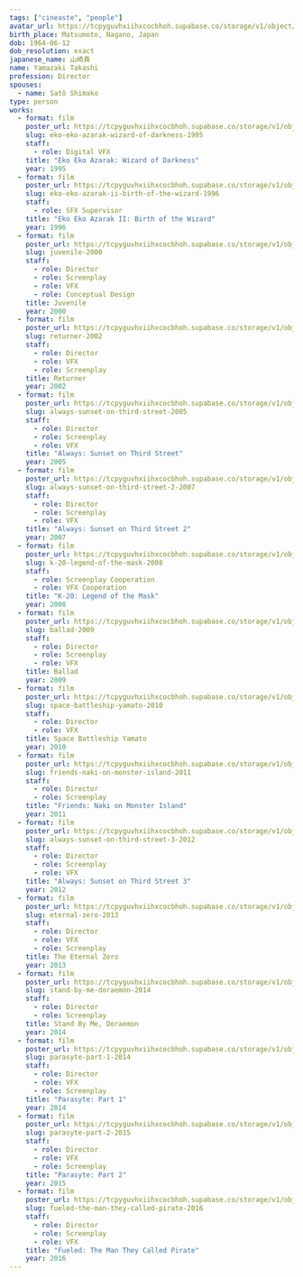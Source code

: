 ```yaml
---
tags: ["cineaste", "people"]
avatar_url: https://tcpyguvhxiihxcocbhoh.supabase.co/storage/v1/object/public/godzilla-cineaste-public/content/people/yamazaki-takashi/yamazaki-takashi.jpg?t=2024-04-02T00%3A21%3A55.065Z
birth_place: Matsumoto, Nagano, Japan
dob: 1964-06-12
dob_resolution: exact
japanese_name: 山崎貴
name: Yamazaki Takashi
profession: Director
spouses:
  - name: Satô Shimako
type: person
works:
  - format: film
    poster_url: https://tcpyguvhxiihxcocbhoh.supabase.co/storage/v1/object/public/godzilla-cineaste-public/content/films/eko-eko-azarak-wizard-of-darkness-1995/posters/eko-eko-azarak-wizard-of-darkness-1995.jpg
    slug: eko-eko-azarak-wizard-of-darkness-1995
    staff:
      - role: Digital VFX
    title: "Eko Eko Azarak: Wizard of Darkness"
    year: 1995
  - format: film
    poster_url: https://tcpyguvhxiihxcocbhoh.supabase.co/storage/v1/object/public/godzilla-cineaste-public/content/films/eko-eko-azarak-ii-birth-of-the-wizard-1996/posters/eko-eko-azarak-ii-birth-of-the-wizard-1996.jpg
    slug: eko-eko-azarak-ii-birth-of-the-wizard-1996
    staff:
      - role: SFX Supervisor
    title: "Eko Eko Azarak II: Birth of the Wizard"
    year: 1996
  - format: film
    poster_url: https://tcpyguvhxiihxcocbhoh.supabase.co/storage/v1/object/public/godzilla-cineaste-public/content/films/juvenile-2000/posters/juvenile-2000.jpg
    slug: juvenile-2000
    staff:
      - role: Director
      - role: Screenplay
      - role: VFX
      - role: Conceptual Design
    title: Juvenile
    year: 2000
  - format: film
    poster_url: https://tcpyguvhxiihxcocbhoh.supabase.co/storage/v1/object/public/godzilla-cineaste-public/content/films/returner-2002/posters/returner-2002.jpg
    slug: returner-2002
    staff:
      - role: Director
      - role: VFX
      - role: Screenplay
    title: Returner
    year: 2002
  - format: film
    poster_url: https://tcpyguvhxiihxcocbhoh.supabase.co/storage/v1/object/public/godzilla-cineaste-public/content/films/always-sunset-on-third-street-2005/posters/always-2005.jpg
    slug: always-sunset-on-third-street-2005
    staff:
      - role: Director
      - role: Screenplay
      - role: VFX
    title: "Always: Sunset on Third Street"
    year: 2005
  - format: film
    poster_url: https://tcpyguvhxiihxcocbhoh.supabase.co/storage/v1/object/public/godzilla-cineaste-public/content/films/always-sunset-on-third-street-2-2007/posters/always-2-2007.jpg
    slug: always-sunset-on-third-street-2-2007
    staff:
      - role: Director
      - role: Screenplay
      - role: VFX
    title: "Always: Sunset on Third Street 2"
    year: 2007
  - format: film
    poster_url: https://tcpyguvhxiihxcocbhoh.supabase.co/storage/v1/object/public/godzilla-cineaste-public/content/films/k-20-legend-of-the-mask-2008/posters/k-20-2008.jpg
    slug: k-20-legend-of-the-mask-2008
    staff:
      - role: Screenplay Cooperation
      - role: VFX Cooperation
    title: "K-20: Legend of the Mask"
    year: 2008
  - format: film
    poster_url: https://tcpyguvhxiihxcocbhoh.supabase.co/storage/v1/object/public/godzilla-cineaste-public/content/films/ballad-2009/posters/ballad-2009.jpg
    slug: ballad-2009
    staff:
      - role: Director
      - role: Screenplay
      - role: VFX
    title: Ballad
    year: 2009
  - format: film
    poster_url: https://tcpyguvhxiihxcocbhoh.supabase.co/storage/v1/object/public/godzilla-cineaste-public/content/films/space-battleship-yamato-2010/posters/space-battleship-yamato-2010.jpg
    slug: space-battleship-yamato-2010
    staff:
      - role: Director
      - role: VFX
    title: Space Battleship Yamato
    year: 2010
  - format: film
    poster_url: https://tcpyguvhxiihxcocbhoh.supabase.co/storage/v1/object/public/godzilla-cineaste-public/content/films/friends-naki-on-monster-island-2011/posters/friends-2011.jpg
    slug: friends-naki-on-monster-island-2011
    staff:
      - role: Director
      - role: Screenplay
    title: "Friends: Naki on Monster Island"
    year: 2011
  - format: film
    poster_url: https://tcpyguvhxiihxcocbhoh.supabase.co/storage/v1/object/public/godzilla-cineaste-public/content/films/always-sunset-on-third-street-3-2012/posters/always-3-2012.jpg
    slug: always-sunset-on-third-street-3-2012
    staff:
      - role: Director
      - role: Screenplay
      - role: VFX
    title: "Always: Sunset on Third Street 3"
    year: 2012
  - format: film
    poster_url: https://tcpyguvhxiihxcocbhoh.supabase.co/storage/v1/object/public/godzilla-cineaste-public/content/films/eternal-zero-2013/posters/eternal-zero-2013.jpg
    slug: eternal-zero-2013
    staff:
      - role: Director
      - role: VFX
      - role: Screenplay
    title: The Eternal Zero
    year: 2013
  - format: film
    poster_url: https://tcpyguvhxiihxcocbhoh.supabase.co/storage/v1/object/public/godzilla-cineaste-public/content/films/stand-by-me-doraemon-2014/posters/stand-by-me-doraemon-2014.jpg
    slug: stand-by-me-doraemon-2014
    staff:
      - role: Director
      - role: Screenplay
    title: Stand By Me, Doraemon
    year: 2014
  - format: film
    poster_url: https://tcpyguvhxiihxcocbhoh.supabase.co/storage/v1/object/public/godzilla-cineaste-public/content/films/parasyte-part-1-2014/posters/parasyte-2014.jpg
    slug: parasyte-part-1-2014
    staff:
      - role: Director
      - role: VFX
      - role: Screenplay
    title: "Parasyte: Part 1"
    year: 2014
  - format: film
    poster_url: https://tcpyguvhxiihxcocbhoh.supabase.co/storage/v1/object/public/godzilla-cineaste-public/content/films/parasyte-part-2-2015/posters/parasyte-completion-2015.jpg
    slug: parasyte-part-2-2015
    staff:
      - role: Director
      - role: VFX
      - role: Screenplay
    title: "Parasyte: Part 2"
    year: 2015
  - format: film
    poster_url: https://tcpyguvhxiihxcocbhoh.supabase.co/storage/v1/object/public/godzilla-cineaste-public/content/films/fueled-the-man-they-called-pirate-2016/posters/a-man-called-pirate-2016.jpg
    slug: fueled-the-man-they-called-pirate-2016
    staff:
      - role: Director
      - role: Screenplay
      - role: VFX
    title: "Fueled: The Man They Called Pirate"
    year: 2016
---
```


